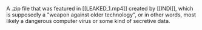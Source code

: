A .zip file that was featured in [[LEAKED_1.mp4]] created by [[INDI]], which is supposedly a "weapon against older technology", or in other words, most likely a dangerous computer virus or some kind of secretive data.